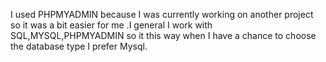 I used PHPMYADMIN because I was currently working on another project so it was a bit easier for me .I general I work with SQL,MYSQL,PHPMYADMIN so it this way when I have a chance to choose the
database type I prefer Mysql.

